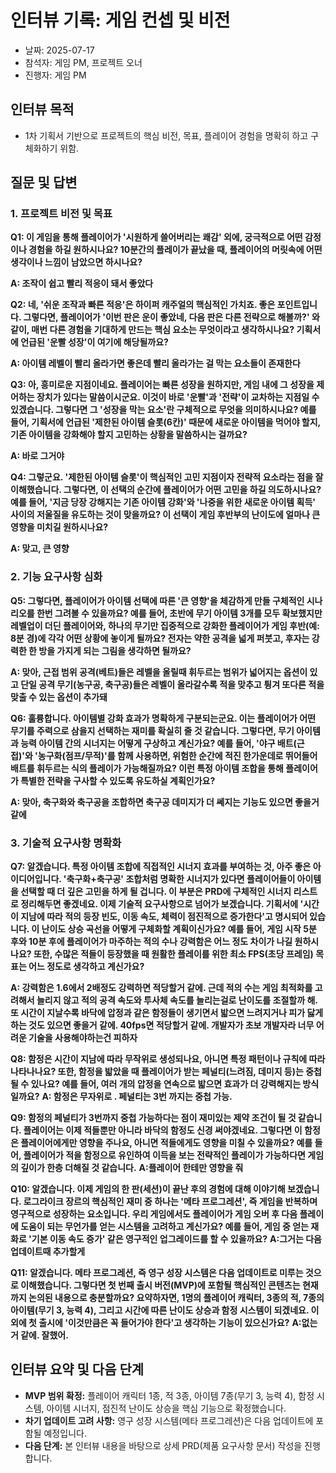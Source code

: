 # 인터뷰 기록: 게임 컨셉 및 비전
- 날짜: 2025-07-17
- 참석자: 게임 PM, 프로젝트 오너
- 진행자: 게임 PM

## 인터뷰 목적
- 1차 기획서 기반으로 프로젝트의 핵심 비전, 목표, 플레이어 경험을 명확히 하고 구체화하기 위함.

## 질문 및 답변

### 1. 프로젝트 비전 및 목표
**Q1: 이 게임을 통해 플레이어가 '시원하게 쓸어버리는 쾌감' 외에, 궁극적으로 어떤 감정이나 경험을 하길 원하시나요? 10분간의 플레이가 끝났을 때, 플레이어의 머릿속에 어떤 생각이나 느낌이 남았으면 하시나요?**

**A: 조작이 쉽고 빨리 적응이 돼서 좋았다**

**Q2: 네, '쉬운 조작과 빠른 적응'은 하이퍼 캐주얼의 핵심적인 가치죠. 좋은 포인트입니다. 그렇다면, 플레이어가 '이번 판은 운이 좋았네, 다음 판은 다른 전략으로 해볼까?' 와 같이, 매번 다른 경험을 기대하게 만드는 핵심 요소는 무엇이라고 생각하시나요? 기획서에 언급된 '운빨 성장'이 여기에 해당될까요?**

**A: 아이템 레벨이 빨리 올라가면 좋은데 빨리 올라가는 걸 막는 요소들이 존재한다**

**Q3: 아, 흥미로운 지점이네요. 플레이어는 빠른 성장을 원하지만, 게임 내에 그 성장을 제어하는 장치가 있다는 말씀이시군요. 이것이 바로 '운빨'과 '전략'이 교차하는 지점일 수 있겠습니다. 그렇다면 그 '성장을 막는 요소'란 구체적으로 무엇을 의미하시나요? 예를 들어, 기획서에 언급된 **'제한된 아이템 슬롯(6칸)' 때문에 새로운 아이템을 먹어야 할지, 기존 아이템을 강화해야 할지 고민하는 상황**을 말씀하시는 걸까요?**

**A: 바로 그거야**

**Q4: 그렇군요. '제한된 아이템 슬롯'이 핵심적인 고민 지점이자 전략적 요소라는 점을 잘 이해했습니다. 그렇다면, 이 선택의 순간에 플레이어가 어떤 고민을 하길 의도하시나요? 예를 들어, '지금 당장 강해지는 기존 아이템 강화'와 '나중을 위한 새로운 아이템 획득' 사이의 저울질을 유도하는 것이 맞을까요? 이 선택이 게임 후반부의 난이도에 얼마나 큰 영향을 미치길 원하시나요?**

**A: 맞고, 큰 영향**

### 2. 기능 요구사항 심화

**Q5: 그렇다면, 플레이어가 아이템 선택에 따른 '큰 영향'을 체감하게 만들 구체적인 시나리오를 한번 그려볼 수 있을까요? 예를 들어, **초반에 무기 아이템 3개를 모두 확보했지만 레벨업이 더딘 플레이어**와, **하나의 무기만 집중적으로 강화한 플레이어**가 게임 후반(예: 8분 경)에 각각 어떤 상황에 놓이게 될까요? 전자는 약한 공격을 넓게 퍼붓고, 후자는 강력한 한 방을 가지게 되는 그림을 생각하면 될까요?**

**A: 맞아, 근접 범위 공격(베트)들은 레벨을 올릴때 휘두르는 범위가 넓어지는 옵션이 있고 단일 공격 무기(농구공, 축구공)들은 레벨이 올라갈수록 적을 맞추고 튕겨 또다른 적을 맞출 수 있는 옵션이 추가돼**

**Q6: 훌륭합니다. 아이템별 강화 효과가 명확하게 구분되는군요. 이는 플레이어가 어떤 무기를 주력으로 삼을지 선택하는 재미를 확실히 줄 것 같습니다. 그렇다면, **무기 아이템과 능력 아이템 간의 시너지**는 어떻게 구상하고 계신가요? 예를 들어, '야구 배트(근접)'와 '농구화(점프/무적)'를 함께 사용하면, 위험한 순간에 적진 한가운데로 뛰어들어 배트를 휘두르는 식의 플레이가 가능해질까요? 이런 특정 아이템 조합을 통해 플레이어가 특별한 전략을 구사할 수 있도록 유도하실 계획인가요?**

**A: 맞아, 축구화와 축구공을 조합하면 축구공 데미지가 더 쎄지는 기능도 있으면 좋을거 같에**

### 3. 기술적 요구사항 명확화

**Q7: 알겠습니다. 특정 아이템 조합에 직접적인 시너지 효과를 부여하는 것, 아주 좋은 아이디어입니다. '축구화+축구공' 조합처럼 명확한 시너지가 있다면 플레이어들이 아이템을 선택할 때 더 깊은 고민을 하게 될 겁니다. 이 부분은 PRD에 구체적인 시너지 리스트로 정리해두면 좋겠네요. 이제 **기술적 요구사항**으로 넘어가 보겠습니다. 기획서에 '시간이 지남에 따라 적의 등장 빈도, 이동 속도, 체력이 점진적으로 증가한다'고 명시되어 있습니다. 이 난이도 상승 곡선을 어떻게 구체화할 계획이신가요? 예를 들어, **게임 시작 5분 후와 10분 후에 플레이어가 마주하는 적의 수나 강력함은 어느 정도 차이가 나길 원하시나요?** 또한, 수많은 적들이 등장했을 때 **원활한 플레이를 위한 최소 FPS(초당 프레임) 목표**는 어느 정도로 생각하고 계신가요?**

**A: 강력함은 1.6에서 2배정도 강력하면 적당할거 같에. 근데 적의 수는 게임 최적화를 고려해서 늘리지 않고 적의 공격 속도와 투사체 속도를 늘리는걸로 난이도를 조절할까 해. 또 시간이 지날수록 바닥에 압정과 같은 함정들이 생기면서 밟으면 느려지거나 피가 닳게 하는 것도 있으면 좋을거 같에. 40fps면 적당할거 같에. 개발자가 초보 개발자라 너무 어려운 기술을 사용해야하는건 피하자**

**Q8: 함정은 시간이 지남에 따라 무작위로 생성되나요, 아니면 특정 패턴이나 규칙에 따라 나타나나요? 또한, 함정을 밟았을 때 플레이어가 받는 페널티(느려짐, 데미지 등)는 중첩될 수 있나요? 예를 들어, 여러 개의 압정을 연속으로 밟으면 효과가 더 강력해지는 방식일까요?**
**A: 함정은 무자위로 . 페널티는 3번 까지는 중첩 가능.**

**Q9: 함정의 페널티가 3번까지 중첩 가능하다는 점이 재미있는 제약 조건이 될 것 같습니다. 플레이어는 이제 적들뿐만 아니라 바닥의 함정도 신경 써야겠네요. 그렇다면 이 함정은 플레이어에게만 영향을 주나요, 아니면 적들에게도 영향을 미칠 수 있을까요? 예를 들어, 플레이어가 적을 함정으로 유인하여 이득을 보는 전략적인 플레이가 가능하다면 게임의 깊이가 한층 더해질 것 같습니다.**
**A:플레이어 한테만 영향을 줘**

**Q10: 알겠습니다. 이제 게임의 한 판(세션)이 끝난 후의 경험에 대해 이야기해 보겠습니다. 로그라이크 장르의 핵심적인 재미 중 하나는 '메타 프로그레션', 즉 게임을 반복하며 영구적으로 성장하는 요소입니다. 우리 게임에서도 플레이어가 게임 오버 후 다음 플레이에 도움이 되는 무언가를 얻는 시스템을 고려하고 계신가요? 예를 들어, 게임 중 얻는 재화로 '기본 이동 속도 증가' 같은 영구적인 업그레이드를 할 수 있을까요?**
**A:그거는 다음 업데이트때 추가할게**

**Q11: 알겠습니다. 메타 프로그레션, 즉 영구 성장 시스템은 다음 업데이트로 미루는 것으로 이해했습니다. 그렇다면 첫 번째 출시 버전(MVP)에 포함될 핵심적인 콘텐츠는 현재까지 논의된 내용으로 충분할까요? 요약하자면, 1명의 플레이어 캐릭터, 3종의 적, 7종의 아이템(무기 3, 능력 4), 그리고 시간에 따른 난이도 상승과 함정 시스템이 되겠네요. 이 외에 첫 출시에 '이것만큼은 꼭 들어가야 한다'고 생각하는 기능이 있으신가요?**
**A:없는거 같에. 잘했어.**

## 인터뷰 요약 및 다음 단계
- **MVP 범위 확정:** 플레이어 캐릭터 1종, 적 3종, 아이템 7종(무기 3, 능력 4), 함정 시스템, 아이템 시너지, 점진적 난이도 상승을 핵심 기능으로 확정했습니다.
- **차기 업데이트 고려 사항:** 영구 성장 시스템(메타 프로그레션)은 다음 업데이트에 포함될 예정입니다.
- **다음 단계:** 본 인터뷰 내용을 바탕으로 상세 PRD(제품 요구사항 문서) 작성을 진행합니다.